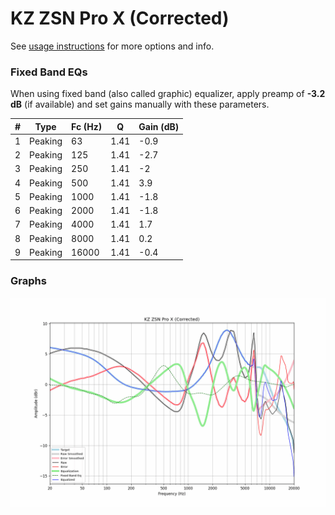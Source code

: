 # KZ ZSN Pro X (Corrected)
See [usage instructions](https://github.com/jaakkopasanen/AutoEq#usage) for more options and info.

### Fixed Band EQs
When using fixed band (also called graphic) equalizer, apply preamp of **-3.2 dB** (if available) and set gains manually with these parameters.

|   # | Type    |   Fc (Hz) |    Q |   Gain (dB) |
|-----|---------|-----------|------|-------------|
|   1 | Peaking |        63 | 1.41 |        -0.9 |
|   2 | Peaking |       125 | 1.41 |        -2.7 |
|   3 | Peaking |       250 | 1.41 |        -2   |
|   4 | Peaking |       500 | 1.41 |         3.9 |
|   5 | Peaking |      1000 | 1.41 |        -1.8 |
|   6 | Peaking |      2000 | 1.41 |        -1.8 |
|   7 | Peaking |      4000 | 1.41 |         1.7 |
|   8 | Peaking |      8000 | 1.41 |         0.2 |
|   9 | Peaking |     16000 | 1.41 |        -0.4 |

### Graphs
![](./KZ%20ZSN%20Pro%20X%20(Corrected).png)
